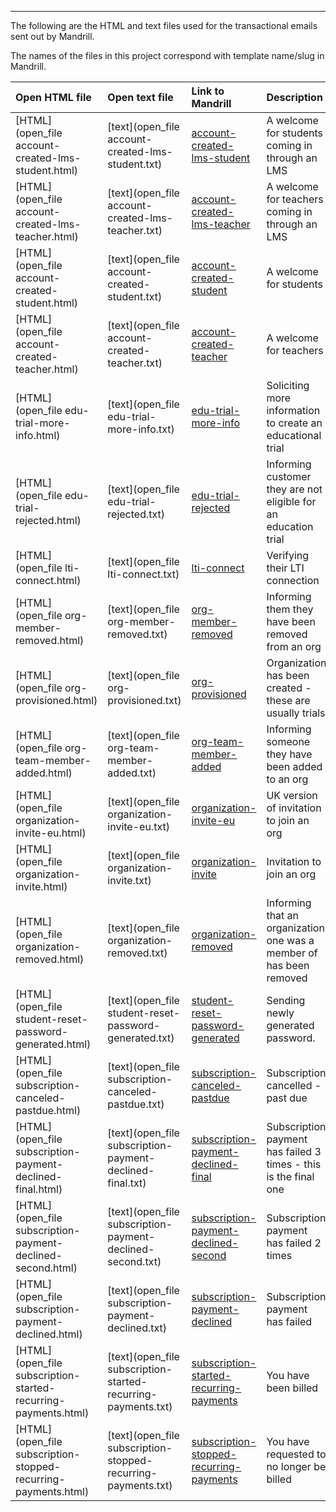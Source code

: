 ------------

The following are the HTML and text files used for the transactional emails sent out by Mandrill.

The names of the files in this project correspond with template name/slug in Mandrill.





| Open HTML file | Open text file| Link to Mandrill | Description |
| :----------- |:----------- |:----------- | :----------- |
| [HTML](open_file account-created-lms-student.html) | [text](open_file account-created-lms-student.txt)| [account-created-lms-student](https://mandrillapp.com/templates/code?id=account-created-lms-student) | A welcome for students coming in through an LMS |
| [HTML](open_file account-created-lms-teacher.html) | [text](open_file account-created-lms-teacher.txt) | [account-created-lms-teacher](https://mandrillapp.com/templates/code?id=account-created-lms-teacher)| A welcome for teachers coming in through an LMS |
|[HTML](open_file account-created-student.html)| [text](open_file account-created-student.txt)| [account-created-student](https://mandrillapp.com/templates/code?id=account-created-student)| A welcome for students |
|[HTML](open_file account-created-teacher.html)| [text](open_file account-created-teacher.txt)| [account-created-teacher](https://mandrillapp.com/templates/code?id=account-created-teacher)| A welcome for teachers |
|[HTML](open_file edu-trial-more-info.html)| [text](open_file edu-trial-more-info.txt)| [edu-trial-more-info](https://mandrillapp.com/templates/code?id=edu-trial-more-info)| Soliciting more information to create an educational trial |
|[HTML](open_file edu-trial-rejected.html)| [text](open_file edu-trial-rejected.txt)| [edu-trial-rejected](https://mandrillapp.com/templates/code?id=edu-trial-rejected)| Informing customer they are not eligible for an education trial |
|[HTML](open_file lti-connect.html)| [text](open_file lti-connect.txt)| [lti-connect](https://mandrillapp.com/templates/code?id=lti-connect)| Verifying their LTI connection |
|[HTML](open_file org-member-removed.html)| [text](open_file org-member-removed.txt)| [org-member-removed](https://mandrillapp.com/templates/code?id=org-member-removed)| Informing them they have been removed from an org |
|[HTML](open_file org-provisioned.html)| [text](open_file org-provisioned.txt)| [org-provisioned](https://mandrillapp.com/templates/code?id=org-provisioned)| Organization has been created - these are usually trials |
|[HTML](open_file org-team-member-added.html)| [text](open_file org-team-member-added.txt)| [org-team-member-added](https://mandrillapp.com/templates/code?id=org-team-member-added)| Informing someone they have been added to an org |
|[HTML](open_file organization-invite-eu.html)| [text](open_file organization-invite-eu.txt)| [organization-invite-eu](https://mandrillapp.com/templates/code?id=organization-invite-eu)| UK version of invitation to join an org |
|[HTML](open_file organization-invite.html)| [text](open_file organization-invite.txt)| [organization-invite](https://mandrillapp.com/templates/code?id=organization-invite)| Invitation to join an org |
|[HTML](open_file organization-removed.html)| [text](open_file organization-removed.txt)| [organization-removed](https://mandrillapp.com/templates/code?id=organization-removed)| Informing that an organization one was a member of has been removed |
|[HTML](open_file student-reset-password-generated.html)| [text](open_file student-reset-password-generated.txt)| [student-reset-password-generated](https://mandrillapp.com/templates/code?id=student-reset-password-generated)| Sending newly generated password. |
|[HTML](open_file subscription-canceled-pastdue.html)| [text](open_file subscription-canceled-pastdue.txt)| [subscription-canceled-pastdue](https://mandrillapp.com/templates/code?id=subscription-canceled-pastdue)| Subscription cancelled - past due |
|[HTML](open_file subscription-payment-declined-final.html)| [text](open_file subscription-payment-declined-final.txt)| [subscription-payment-declined-final](https://mandrillapp.com/templates/code?id=subscription-payment-declined-final)| Subscription payment has failed 3 times - this is the final one |
|[HTML](open_file subscription-payment-declined-second.html)| [text](open_file subscription-payment-declined-second.txt)| [subscription-payment-declined-second](https://mandrillapp.com/templates/code?id=subscription-payment-declined-second)| Subscription payment has failed 2 times |
|[HTML](open_file subscription-payment-declined.html)| [text](open_file subscription-payment-declined.txt)| [subscription-payment-declined](https://mandrillapp.com/templates/code?id=subscription-payment-declined)| Subscription payment has failed |
|[HTML](open_file subscription-started-recurring-payments.html)| [text](open_file subscription-started-recurring-payments.txt)| [subscription-started-recurring-payments](https://mandrillapp.com/templates/code?id=subscription-started-recurring-payments)| You have been billed |
|[HTML](open_file subscription-stopped-recurring-payments.html)| [text](open_file subscription-stopped-recurring-payments.txt)| [subscription-stopped-recurring-payments](https://mandrillapp.com/templates/code?id=subscription-stopped-recurring-payments)| You have requested to no longer be billed |
